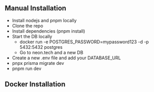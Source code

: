 ## Manual Installation
 - Install nodejs and pnpm locally
 - Clone the repo
 - Install dependencies (pnpm install)
 - Start the DB locally
    - docker run -e POSTGRES_PASSWORD=mypassword123 -d -p 5432:5432 postgres
    - Go to neon.tech and a new DB
 - Create a new .env file and add your DATABASE_URL
 - pnpx prisma migrate dev
 - pnpm run dev

## Docker Installation